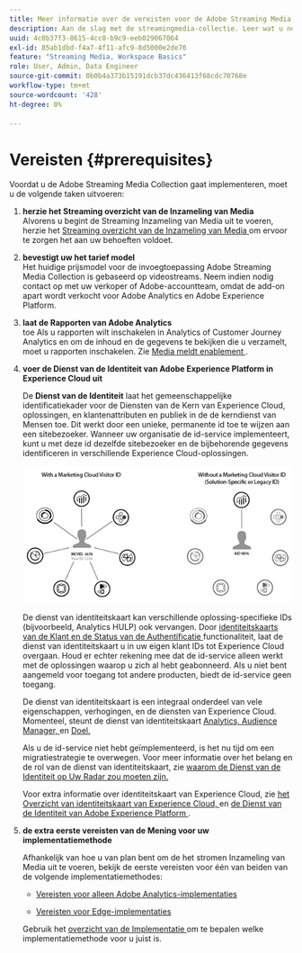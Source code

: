 ```yaml
---
title: Meer informatie over de vereisten voor de Adobe Streaming Media Collection
description: Aan de slag met de streamingmedia-collectie. Leer wat u nodig hebt voor de implementatie.
uuid: 4c0b37f3-8615-4cc0-b9c9-eeb029067064
exl-id: 85ab1dbd-f4a7-4f11-afc9-8d5000e2de70
feature: "Streaming Media, Workspace Basics"
role: User, Admin, Data Engineer
source-git-commit: 0b0b4a373b15191dcb37dc436413f68cdc70768e
workflow-type: tm+mt
source-wordcount: '428'
ht-degree: 0%

---
```


# Vereisten {#prerequisites}

Voordat u de Adobe Streaming Media Collection gaat implementeren, moet u de volgende taken uitvoeren:

1. **herzie het Streaming overzicht van de Inzameling van Media**<br>
Alvorens u begint de Streaming Inzameling van Media uit te voeren, herzie het [ Streaming overzicht van de Inzameling van Media ](/help/media-overview.md) om ervoor te zorgen het aan uw behoeften voldoet.

1. **bevestigt uw het tarief model**<br>
Het huidige prijsmodel voor de invoegtoepassing Adobe Streaming Media Collection is gebaseerd op videostreams. Neem indien nodig contact op met uw verkoper of Adobe-accountteam, omdat de add-on apart wordt verkocht voor Adobe Analytics en Adobe Experience Platform.

1. **laat de Rapporten van Adobe Analytics**<br> toe
Als u rapporten wilt inschakelen in Analytics of Customer Journey Analytics en om de inhoud en de gegevens te bekijken die u verzamelt, moet u rapporten inschakelen. Zie [ Media meldt enablement ](/help/reporting/media-reports-enable.md).

1. **voer de Dienst van de Identiteit van Adobe Experience Platform in Experience Cloud uit**

   De **Dienst van de Identiteit** laat het gemeenschappelijke identificatiekader voor de Diensten van de Kern van Experience Cloud, oplossingen, en klantenattributen en publiek in de de kerndienst van Mensen toe. Dit werkt door een unieke, permanente id toe te wijzen aan een sitebezoeker. Wanneer uw organisatie de id-service implementeert, kunt u met deze id dezelfde sitebezoeker en de bijbehorende gegevens identificeren in verschillende Experience Cloud-oplossingen.

   ![ grafisch van de Dienst van identiteitskaart ](assets/mc_id_service_graphic.png)

   De dienst van identiteitskaart kan verschillende oplossing-specifieke IDs (bijvoorbeeld, Analytics HULP) ook vervangen. Door [ identiteitskaarts van de Klant en de Status van de Authentificatie ](https://experienceleague.adobe.com/docs/id-service/using/reference/authenticated-state.html?lang=nl-NL) functionaliteit, laat de dienst van identiteitskaart u in uw eigen klant IDs tot Experience Cloud overgaan. Houd er echter rekening mee dat de id-service alleen werkt met de oplossingen waarop u zich al hebt geabonneerd. Als u niet bent aangemeld voor toegang tot andere producten, biedt de id-service geen toegang.

   De dienst van identiteitskaart is een integraal onderdeel van vele eigenschappen, verhogingen, en de diensten van Experience Cloud. Momenteel, steunt de dienst van identiteitskaart [ Analytics, ](https://www.adobe.com/marketing-cloud/web-analytics.html) [ Audience Manager, ](https://www.adobe.com/marketing-cloud/data-management-platform.html) en [ Doel.](https://www.adobe.com/marketing-cloud/testing-targeting.html)

   Als u de id-service niet hebt geïmplementeerd, is het nu tijd om een migratiestrategie te overwegen. Voor meer informatie over het belang en de rol van de dienst van identiteitskaart, zie [ waarom de Dienst van de Identiteit op Uw Radar zou moeten zijn.](https://theblog.adobe.com/why-new-adobe-marketing-cloud-id-service-should-be-on-your-radar/)

   Voor extra informatie over identiteitskaart van Experience Cloud, zie [ het Overzicht van identiteitskaart van Experience Cloud, ](https://experienceleague.adobe.com/docs/id-service/using/intro/overview.html?lang=nl-NL) en [ de Dienst van de Identiteit van Adobe Experience Platform ](https://experienceleague.adobe.com/docs/id-service/using/home.html?lang=nl-NL).

1. **de extra eerste vereisten van de Mening voor uw implementatiemethode**

   Afhankelijk van hoe u van plan bent om de het stromen Inzameling van Media uit te voeren, bekijk de eerste vereisten voor één van beiden van de volgende implementatiemethodes:

   * [Vereisten voor alleen Adobe Analytics-implementaties](/help/implementation/media-sdk/setup/prerequisites-analytics.md)

   * [Vereisten voor Edge-implementaties](/help/implementation/edge/prerequisites-edge.md)

   Gebruik het [ overzicht van de Implementatie ](/help/implementation/overview.md) om te bepalen welke implementatiemethode voor u juist is.
